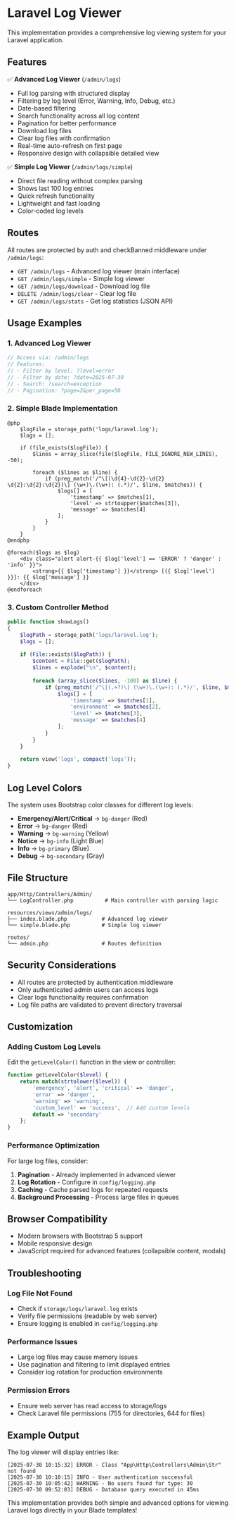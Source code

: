 # Laravel Log Viewer

This implementation provides a comprehensive log viewing system for your Laravel application.

## Features

✅ **Advanced Log Viewer** (`/admin/logs`)
- Full log parsing with structured display
- Filtering by log level (Error, Warning, Info, Debug, etc.)
- Date-based filtering
- Search functionality across all log content
- Pagination for better performance
- Download log files
- Clear log files with confirmation
- Real-time auto-refresh on first page
- Responsive design with collapsible detailed view

✅ **Simple Log Viewer** (`/admin/logs/simple`)
- Direct file reading without complex parsing
- Shows last 100 log entries
- Quick refresh functionality
- Lightweight and fast loading
- Color-coded log levels

## Routes

All routes are protected by auth and checkBanned middleware under `/admin/logs`:

- `GET /admin/logs` - Advanced log viewer (main interface)
- `GET /admin/logs/simple` - Simple log viewer
- `GET /admin/logs/download` - Download log file
- `DELETE /admin/logs/clear` - Clear log file
- `GET /admin/logs/stats` - Get log statistics (JSON API)

## Usage Examples

### 1. Advanced Log Viewer
```php
// Access via: /admin/logs
// Features:
// - Filter by level: ?level=error
// - Filter by date: ?date=2025-07-30
// - Search: ?search=exception
// - Pagination: ?page=2&per_page=50
```

### 2. Simple Blade Implementation
```blade
@php
    $logFile = storage_path('logs/laravel.log');
    $logs = [];
    
    if (file_exists($logFile)) {
        $lines = array_slice(file($logFile, FILE_IGNORE_NEW_LINES), -50);
        
        foreach ($lines as $line) {
            if (preg_match('/^\[(\d{4}-\d{2}-\d{2} \d{2}:\d{2}:\d{2})\] (\w+)\.(\w+): (.*)/', $line, $matches)) {
                $logs[] = [
                    'timestamp' => $matches[1],
                    'level' => strtoupper($matches[3]),
                    'message' => $matches[4]
                ];
            }
        }
    }
@endphp

@foreach($logs as $log)
    <div class="alert alert-{{ $log['level'] == 'ERROR' ? 'danger' : 'info' }}">
        <strong>{{ $log['timestamp'] }}</strong> [{{ $log['level'] }}]: {{ $log['message'] }}
    </div>
@endforeach
```

### 3. Custom Controller Method
```php
public function showLogs()
{
    $logPath = storage_path('logs/laravel.log');
    $logs = [];
    
    if (File::exists($logPath)) {
        $content = File::get($logPath);
        $lines = explode("\n", $content);
        
        foreach (array_slice($lines, -100) as $line) {
            if (preg_match('/^\[(.+?)\] (\w+)\.(\w+): (.*)/', $line, $matches)) {
                $logs[] = [
                    'timestamp' => $matches[1],
                    'environment' => $matches[2],
                    'level' => $matches[3],
                    'message' => $matches[4]
                ];
            }
        }
    }
    
    return view('logs', compact('logs'));
}
```

## Log Level Colors

The system uses Bootstrap color classes for different log levels:

- **Emergency/Alert/Critical** → `bg-danger` (Red)
- **Error** → `bg-danger` (Red)  
- **Warning** → `bg-warning` (Yellow)
- **Notice** → `bg-info` (Light Blue)
- **Info** → `bg-primary` (Blue)
- **Debug** → `bg-secondary` (Gray)

## File Structure

```
app/Http/Controllers/Admin/
└── LogController.php          # Main controller with parsing logic

resources/views/admin/logs/
├── index.blade.php           # Advanced log viewer
└── simple.blade.php          # Simple log viewer

routes/
└── admin.php                 # Routes definition
```

## Security Considerations

- All routes are protected by authentication middleware
- Only authenticated admin users can access logs
- Clear logs functionality requires confirmation
- Log file paths are validated to prevent directory traversal

## Customization

### Adding Custom Log Levels
Edit the `getLevelColor()` function in the view or controller:

```php
function getLevelColor($level) {
    return match(strtolower($level)) {
        'emergency', 'alert', 'critical' => 'danger',
        'error' => 'danger',
        'warning' => 'warning',
        'custom_level' => 'success',  // Add custom levels
        default => 'secondary'
    };
}
```

### Performance Optimization

For large log files, consider:

1. **Pagination** - Already implemented in advanced viewer
2. **Log Rotation** - Configure in `config/logging.php`
3. **Caching** - Cache parsed logs for repeated requests
4. **Background Processing** - Process large files in queues

## Browser Compatibility

- Modern browsers with Bootstrap 5 support
- Mobile responsive design
- JavaScript required for advanced features (collapsible content, modals)

## Troubleshooting

### Log File Not Found
- Check if `storage/logs/laravel.log` exists
- Verify file permissions (readable by web server)
- Ensure logging is enabled in `config/logging.php`

### Performance Issues
- Large log files may cause memory issues
- Use pagination and filtering to limit displayed entries
- Consider log rotation for production environments

### Permission Errors
- Ensure web server has read access to storage/logs
- Check Laravel file permissions (755 for directories, 644 for files)

## Example Output

The log viewer will display entries like:

```
[2025-07-30 10:15:32] ERROR - Class "App\Http\Controllers\Admin\Str" not found
[2025-07-30 10:10:15] INFO - User authentication successful
[2025-07-30 10:05:42] WARNING - No users found for type: 30
[2025-07-30 09:52:03] DEBUG - Database query executed in 45ms
```

This implementation provides both simple and advanced options for viewing Laravel logs directly in your Blade templates!
